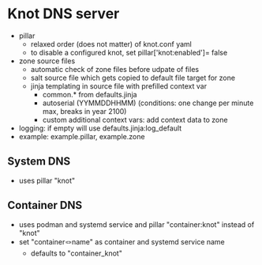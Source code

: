 # Knot DNS server

+ pillar
    + relaxed order (does not matter) of knot.conf yaml
    + to disable a configured knot, set pillar['knot:enabled']= false
+ zone source files
    + automatic check of zone files before udpate of files
    + salt source file which gets copied to default file target for zone
    + jinja templating in source file with prefilled context var
        + common.* from defaults.jinja
        + autoserial (YYMMDDHHMM) (conditions: one change per minute max, breaks in year 2100)
        + custom additional context vars: add context data to zone
+ logging: if empty will use defaults.jinja:log_default
+ example: example.pillar, example.zone

## System DNS

+ uses pillar "knot"

## Container DNS

+ uses podman and systemd service and pillar "container:knot" instead of "knot"
+ set "container:knot:name" as container and systemd service name
  + defaults to "container_knot"
